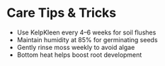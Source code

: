 # Care Tips & Tricks

- Use KelpKleen every 4–6 weeks for soil flushes  
- Maintain humidity at 85% for germinating seeds  
- Gently rinse moss weekly to avoid algae  
- Bottom heat helps boost root development

